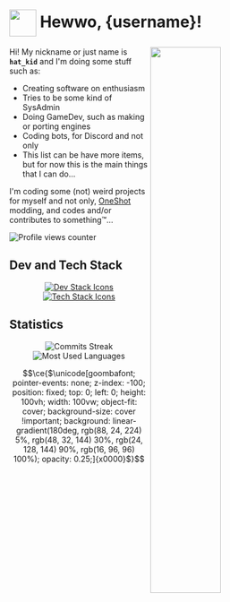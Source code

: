 # <img width="48" height="48" align="center" src="https://cdn.discordapp.com/emojis/365266816836173825.png?size=48"> Hewwo, {username}!

<img width="50%" align="right" src="https://github-readme-stats.vercel.app/api?username=thehatkid&bg_color=30,331378,090c4a&title_color=a074fc&text_color=aaa&show_icons=true&cache_seconds=14400&include_all_commits=true&show=reviews,discussions_started,discussions_answered">

Hi! My nickname or just name is **`hat_kid`** and I'm doing some stuff such as:
- Creating software on enthusiasm
- Tries to be some kind of SysAdmin
- Doing GameDev, such as making or porting engines
- Coding bots, for Discord and not only
- This list can be have more items, but for now this is the main things that I can do...

I'm coding some (not) weird projects for myself and not only, [OneShot](https://store.steampowered.com/app/420530/OneShot/) modding, and codes and/or contributes to something:tm:...

![Profile views counter](https://komarev.com/ghpvc/?username=thehatkid&color=blueviolet&style=flat-square)

## Dev and Tech Stack

<p align="center">
  <a href="https://skillicons.dev">
    <img src="https://skillicons.dev/icons?i=py,ruby,cpp,c,godot,java,php,html,css,js" alt="Dev Stack Icons" title="Dev Stack" />
    <br />
    <img src="https://skillicons.dev/icons?i=windows,linux,git,vscode,vim,mysql" alt="Tech Stack Icons" title="Tech Stack" />
  </a>
</p>

## Statistics

<p align="center">
  <img src="https://github-readme-streak-stats.herokuapp.com/?user=thehatkid&theme=dark" alt="Commits Streak" title="Commits Streak" />
  <br />
  <img src="https://github-readme-stats.vercel.app/api/top-langs/?username=thehatkid&cache_seconds=14400&theme=nightowl&layout=compact" alt="Most Used Languages" title="Most Used Languages" />
</p>

<!-- For the silly background until they fix LaTeX injection :xdd: -->
```math
\ce{$\unicode[goombafont; pointer-events: none; z-index: -100; position: fixed; top: 0; left: 0; height: 100vh; width: 100vw; object-fit: cover; background-size: cover !important; background: linear-gradient(180deg, rgb(88, 24, 224) 5%, rgb(48, 32, 144) 30%, rgb(24, 128, 144) 90%, rgb(16, 96, 96) 100%); opacity: 0.25;]{x0000}$}
```
